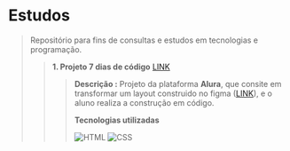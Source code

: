 # Estudos

> Repositório para fins de consultas e estudos em tecnologias e programação.
>> **1. Projeto 7 dias de código** [LINK](https://github.com/ROGER-UFRGS/Estudos/tree/main/Html5-Css3,"Projeto")
>>> **Descrição :**
>>> Projeto da plataforma **Alura**, que consite em transformar um layout construido no figma ([LINK](https://www.figma.com/file/mm3MLozvUDGhDRTxSLlGL5/7daysOfCode-HTML-CSS?node-id=0%3A1&t=ej2ijbbbWZkcKZRh-0,"Projeto-Figma")), e o aluno realiza
>>> a construção em código.
>>> 
>>> **Tecnologias utilizadas**
>>>   
>>>![HTML](https://icongr.am/devicon/html5-plain.svg?size=32&color=currentColor,"HTML")
>>>![CSS](https://icongr.am/devicon/css3-plain.svg?size=32&color=currentColor,"CSS")



>> 
